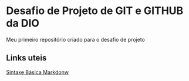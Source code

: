 # Desafio de Projeto de GIT e GITHUB da DIO
Meu primeiro repositório criado para o desafio de projeto 
## Links uteis
[Sintaxe Básica Markdonw](https://www.markdownguide.org/basic-syntax)
